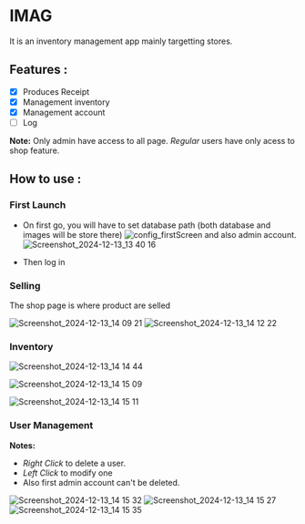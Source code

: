# IMAG

It is an inventory management app mainly targetting stores.

## Features :
- [x] Produces Receipt
- [x] Management inventory
- [x] Management account
- [ ] Log

**Note:** Only admin have access to all page. *Regular* users have only acess to shop feature.

## How to use :

### First Launch

- On first go, you will have to set database path (both database and images will be store there)
  ![config_firstScreen](https://github.com/user-attachments/assets/a1f48d71-7b22-4003-acb3-81fd1c35aea0)
  and also admin account.
  ![Screenshot_2024-12-13_13 40 16](https://github.com/user-attachments/assets/81b579b5-ef36-467d-8b7b-d06dcd2ce9d5)

- Then log in

### Selling

The shop page is where product are selled

  ![Screenshot_2024-12-13_14 09 21](https://github.com/user-attachments/assets/3b002024-df69-4c49-b4b6-b1527b605e73)
  ![Screenshot_2024-12-13_14 12 22](https://github.com/user-attachments/assets/8970b3b4-4dbe-4cd8-80c8-f3c26f8ef507)

### Inventory

![Screenshot_2024-12-13_14 14 44](https://github.com/user-attachments/assets/cdb2c833-4685-405d-8e32-d0bcfea952fc)

![Screenshot_2024-12-13_14 15 09](https://github.com/user-attachments/assets/5e613e61-1323-41b5-83ef-935ce2c2829d)

![Screenshot_2024-12-13_14 15 11](https://github.com/user-attachments/assets/cb84f9e6-87f3-47a6-9b60-60cf578b2cf4)

### User Management

**Notes:**
- *Right Click* to delete a user.
- *Left Click* to modify one
- Also first admin account can't be deleted.

![Screenshot_2024-12-13_14 15 32](https://github.com/user-attachments/assets/5e219dbd-c95a-4a68-86e9-466b0c2a34a0)
![Screenshot_2024-12-13_14 15 27](https://github.com/user-attachments/assets/62f83994-5c44-4f50-acf6-ca551a12e1af)
![Screenshot_2024-12-13_14 15 35](https://github.com/user-attachments/assets/0511365c-ba5c-40ef-932c-7545985a9a83)








